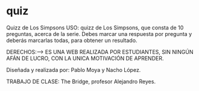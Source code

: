 # quiz
Quizz de Los Simpsons
USO: 
quizz de Los Simpsons, que consta de 10 preguntas, acerca de la serie.
Debes marcar una respuesta por pregunta y deberás marcarlas todas, para obtener un resultado.

DERECHOS:--> ES UNA WEB REALIZADA POR ESTUDIANTES, SIN NINGÚN AFÁN DE LUCRO, CON LA UNICA MOTIVACIÓN DE APRENDER.

Diseñada y realizada por: Pablo Moya y Nacho López.

TRABAJO DE CLASE: The Bridge, profesor Alejandro Reyes.
